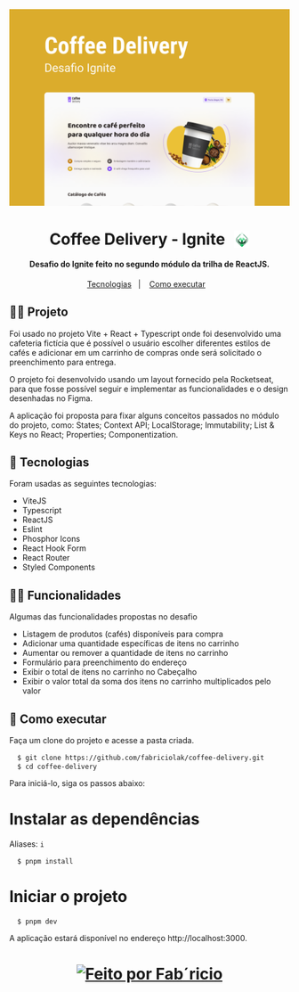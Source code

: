 <div align="center">
  <img src="./src/assets/readme/capa.png" />
</div>

<h1 align="center" style="display: flex; align-items: center; justify-content: center; gap: 1rem;">Coffee Delivery - Ignite <img src="./src/assets/readme/ignite-logo.svg" width="28px" /></h1>

<h4 align="center">
  Desafio do Ignite feito no segundo módulo da trilha de ReactJS.
</h4>

<p align="center">
  <a href="#-tecnologias">Tecnologias</a>&nbsp;&nbsp;&nbsp;|&nbsp;&nbsp;&nbsp;
  <a href="#-como-executar">Como executar</a>&nbsp;&nbsp;&nbsp;
</p>


## 👨‍💻 Projeto

Foi usado no projeto Vite + React + Typescript onde foi desenvolvido uma cafeteria fictícia que é possível o usuário escolher diferentes estilos de cafés e adicionar em um carrinho de compras onde será solicitado o preenchimento para entrega.

O projeto foi desenvolvido usando um layout fornecido pela Rocketseat, para que fosse possível seguir e implementar as funcionalidades e o design desenhadas no Figma.

A aplicação foi proposta para fixar alguns conceitos passados no módulo do projeto, como: States; Context API; LocalStorage; Immutability; List & Keys no React; Properties; Componentization.

## 🧪 Tecnologias
Foram usadas as seguintes tecnologias:

  - ViteJS
  - Typescript
  - ReactJS
  - Eslint
  - Phosphor Icons
  - React Hook Form
  - React Router
  - Styled Components

## 🧑‍🔧 Funcionalidades
Algumas das funcionalidades propostas no desafio
  - Listagem de produtos (cafés) disponíveis para compra
  - Adicionar uma quantidade específicas de itens no carrinho
  - Aumentar ou remover a quantidade de itens no carrinho
  - Formulário para preenchimento do endereço
  - Exibir o total de itens no carrinho no Cabeçalho
  - Exibir o valor total da soma dos itens no carrinho multiplicados pelo valor

## 🚀 Como executar

Faça um clone do projeto e acesse a pasta criada.

```
  $ git clone https://github.com/fabriciolak/coffee-delivery.git
  $ cd coffee-delivery
```
Para iniciá-lo, siga os passos abaixo:

# Instalar as dependências
Aliases: ``` i ```
```
  $ pnpm install
```

# Iniciar o projeto
```
  $ pnpm dev
```
A aplicação estará disponível no endereço http://localhost:3000.

<h1 align="center">
  <a href="https://andrejr.dev">
    <img alt="Feito por Fab´ricio" src="https://img.shields.io/badge/Desenvolvido%20por-Fabr%C3%ADcio%20Silva-green">
  </a>
</h1>